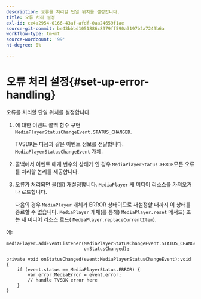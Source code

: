 ```yaml
---
description: 오류를 처리할 단일 위치를 설정합니다.
title: 오류 처리 설정
exl-id: ce4a2954-0166-43af-afdf-0aa24659f1ae
source-git-commit: be43bbbd1051886c8979ff590a3197b2a7249b6a
workflow-type: tm+mt
source-wordcount: '99'
ht-degree: 0%

---
```


# 오류 처리 설정{#set-up-error-handling}

오류를 처리할 단일 위치를 설정합니다.

1. 에 대한 이벤트 콜백 함수 구현 `MediaPlayerStatusChangeEvent.STATUS_CHANGED`.

   TVSDK는 다음과 같은 이벤트 정보를 전달합니다. `MediaPlayerStatusChangeEvent` 개체.
1. 콜백에서 이벤트 매개 변수의 상태가 인 경우 `MediaPlayerStatus.ERROR`모든 오류를 처리할 논리를 제공합니다.
1. 오류가 처리되면 을(를) 재설정합니다. `MediaPlayer` 새 미디어 리소스를 가져오거나 로드합니다.

   다음의 경우 `MediaPlayer` 개체가 ERROR 상태이므로 재설정할 때까지 이 상태를 종료할 수 없습니다. `MediaPlayer` 개체(를 통해) `MediaPlayer.reset` 메서드) 또는 새 미디어 리소스 로드( `MediaPlayer.replaceCurrentItem`).

<!--<a id="example_49FF225E92EA494AA06B2E5F26101F4C"></a>-->

예:

```
mediaPlayer.addEventListener(MediaPlayerStatusChangeEvent.STATUS_CHANGED,  
                             onStatusChanged); 
 
private void onStatusChanged(event:MediaPlayerStatusChangeEvent):void { 
    if (event.status == MediaPlayerStatus.ERROR) { 
        var error:MediaError = event.error; 
        // handle TVSDK error here 
    } 
} 
```
